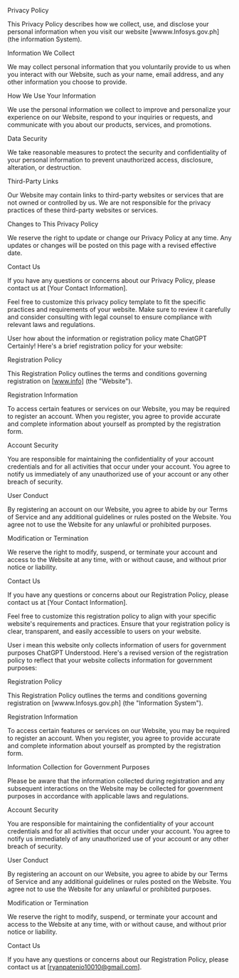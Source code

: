Privacy Policy

This Privacy Policy describes how we collect, use, and disclose your personal information when you visit our website [wwww.Infosys.gov.ph] (the information System).

Information We Collect

We may collect personal information that you voluntarily provide to us when you interact with our Website, such as your name, email address, and any other information you choose to provide.

How We Use Your Information

We use the personal information we collect to improve and personalize your experience on our Website, respond to your inquiries or requests, and communicate with you about our products, services, and promotions.

Data Security

We take reasonable measures to protect the security and confidentiality of your personal information to prevent unauthorized access, disclosure, alteration, or destruction.

Third-Party Links

Our Website may contain links to third-party websites or services that are not owned or controlled by us. We are not responsible for the privacy practices of these third-party websites or services.

Changes to This Privacy Policy

We reserve the right to update or change our Privacy Policy at any time. Any updates or changes will be posted on this page with a revised effective date.

Contact Us

If you have any questions or concerns about our Privacy Policy, please contact us at [Your Contact Information].

Feel free to customize this privacy policy template to fit the specific practices and requirements of your website. Make sure to review it carefully and consider consulting with legal counsel to ensure compliance with relevant laws and regulations.

User
how about the information or registration policy mate
ChatGPT
Certainly! Here's a brief registration policy for your website:

Registration Policy

This Registration Policy outlines the terms and conditions governing registration on [www.info] (the "Website").

Registration Information

To access certain features or services on our Website, you may be required to register an account. When you register, you agree to provide accurate and complete information about yourself as prompted by the registration form.

Account Security

You are responsible for maintaining the confidentiality of your account credentials and for all activities that occur under your account. You agree to notify us immediately of any unauthorized use of your account or any other breach of security.

User Conduct

By registering an account on our Website, you agree to abide by our Terms of Service and any additional guidelines or rules posted on the Website. You agree not to use the Website for any unlawful or prohibited purposes.

Modification or Termination

We reserve the right to modify, suspend, or terminate your account and access to the Website at any time, with or without cause, and without prior notice or liability.

Contact Us

If you have any questions or concerns about our Registration Policy, please contact us at [Your Contact Information].

Feel free to customize this registration policy to align with your specific website's requirements and practices. Ensure that your registration policy is clear, transparent, and easily accessible to users on your website.

User
i mean this website only collects information of users for government purposes
ChatGPT
Understood. Here's a revised version of the registration policy to reflect that your website collects information for government purposes:

Registration Policy

This Registration Policy outlines the terms and conditions governing registration on [wwww.Infosys.gov.ph] (the "Information System").

Registration Information

To access certain features or services on our Website, you may be required to register an account. When you register, you agree to provide accurate and complete information about yourself as prompted by the registration form.

Information Collection for Government Purposes

Please be aware that the information collected during registration and any subsequent interactions on the Website may be collected for government purposes in accordance with applicable laws and regulations.

Account Security

You are responsible for maintaining the confidentiality of your account credentials and for all activities that occur under your account. You agree to notify us immediately of any unauthorized use of your account or any other breach of security.

User Conduct

By registering an account on our Website, you agree to abide by our Terms of Service and any additional guidelines or rules posted on the Website. You agree not to use the Website for any unlawful or prohibited purposes.

Modification or Termination

We reserve the right to modify, suspend, or terminate your account and access to the Website at any time, with or without cause, and without prior notice or liability.

Contact Us

If you have any questions or concerns about our Registration Policy, please contact us at [ryanpatenio10010@gmail.com].

